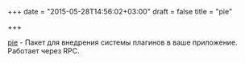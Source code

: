 +++
date = "2015-05-28T14:56:02+03:00"
draft = false
title = "pie"

+++

<p><a href="https://github.com/natefinch/pie">pie</a>&nbsp;- Пакет для внедрения системы плагинов в ваше приложение. Работает через RPC.</p>

